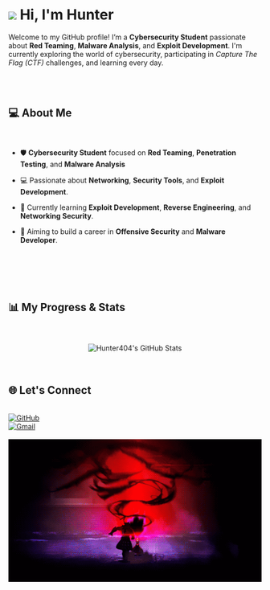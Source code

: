 # <img src="https://raw.githubusercontent.com/MartinHeinz/MartinHeinz/master/wave.gif" width="30px"> Hi, I'm Hunter

Welcome to my GitHub profile! I’m a <strong>Cybersecurity Student</strong> passionate about <strong>Red Teaming</strong>, <strong>Malware Analysis</strong>, and <strong>Exploit Development</strong>. I'm currently exploring the world of cybersecurity, participating in <em>Capture The Flag (CTF)</em> challenges, and learning every day.</p>

<br>
<br>

## 💻 About Me 
<br>

- 🛡️ **Cybersecurity Student** focused on **Red Teaming**, **Penetration Testing**, and **Malware Analysis**

- 💻 Passionate about **Networking**, **Security Tools**, and **Exploit Development**.

- 🌱 Currently learning **Exploit Development**, **Reverse Engineering**, and **Networking Security**.

- 🎯 Aiming to build a career in **Offensive Security** and **Malware Developer**.
           


<br>
<br>
<br>
<br>


## 📊 My Progress & Stats

<br>
<br>
<div align="center">
  <img src="https://github-readme-stats.vercel.app/api?username=Hunter404&show_icons=true&count_private=true&theme=dark" alt="Hunter404's GitHub Stats">
</div>

<br>
<br>


## 🌐 Let's Connect

<br>

<a href="https://github.com/Hunter-leader">
<img src="https://img.shields.io/badge/-GitHub-black?style=for-the-badge&logo=github&color=181717" alt="GitHub" /></a>

<br>

<a href="mailto:hunterleader405@gmail.com">
<img src="https://img.shields.io/badge/-Gmail-black?style=for-the-badge&logo=gmail&color=1DA1F2" alt="Gmail" /></a>



<br>
<br>

<div align="center">
<img src="9d132b707038602f4671ef32d167cdd3.gif">
</div>


